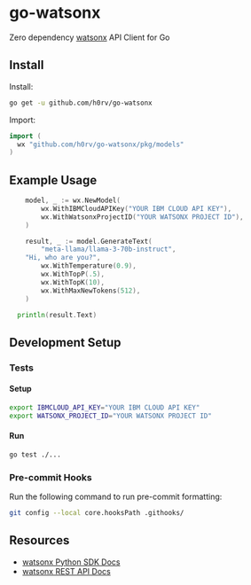 # go-watsonx

Zero dependency [watsonx](https://www.ibm.com/watsonx) API Client for Go

## Install

Install:

```sh
go get -u github.com/h0rv/go-watsonx
```

Import:

```go
import (
  wx "github.com/h0rv/go-watsonx/pkg/models"
)
```

## Example Usage

```go
	model, _ := wx.NewModel(
		wx.WithIBMCloudAPIKey("YOUR IBM CLOUD API KEY"),
		wx.WithWatsonxProjectID("YOUR WATSONX PROJECT ID"),
	)

	result, _ := model.GenerateText(
		"meta-llama/llama-3-70b-instruct",
    "Hi, who are you?",
		wx.WithTemperature(0.9),
		wx.WithTopP(.5),
		wx.WithTopK(10),
		wx.WithMaxNewTokens(512),
	)

  println(result.Text)
```

## Development Setup

### Tests

#### Setup

```sh
export IBMCLOUD_API_KEY="YOUR IBM CLOUD API KEY"
export WATSONX_PROJECT_ID="YOUR WATSONX PROJECT ID"
```

#### Run

```sh
go test ./...
```

### Pre-commit Hooks

Run the following command to run pre-commit formatting:

```sh
git config --local core.hooksPath .githooks/
```

## Resources

- [watsonx Python SDK Docs](https://ibm.github.io/watson-machine-learning-sdk)
- [watsonx REST API Docs](https://cloud.ibm.com/apidocs/watsonx-ai)
